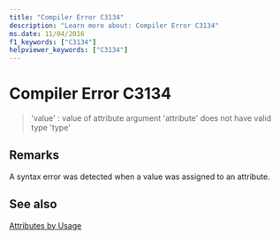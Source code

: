 ```yaml
---
title: "Compiler Error C3134"
description: "Learn more about: Compiler Error C3134"
ms.date: 11/04/2016
f1_keywords: ["C3134"]
helpviewer_keywords: ["C3134"]
---
```

# Compiler Error C3134

> 'value' : value of attribute argument 'attribute' does not have valid type 'type'

## Remarks

A syntax error was detected when a value was assigned to an attribute.

## See also

[Attributes by Usage](../../windows/attributes/attributes-by-usage.md)
